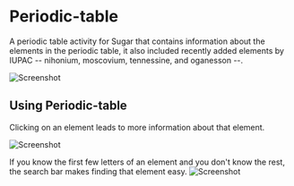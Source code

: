 Periodic-table
==============

A periodic table activity for Sugar that contains information about the elements in the periodic table, it also included recently added elements by IUPAC -- nihonium, moscovium, tennessine, and oganesson --.

![Screenshot](https://raw.githubusercontent.com/sugarlabs/periodic-table/master/screenshots/1.png)

Using Periodic-table
--------------------

Clicking on an element leads to more information about that element.

![Screenshot](https://raw.githubusercontent.com/sugarlabs/periodic-table/master/screenshots/2.png)


If you know the first few letters of an element and you don't know the rest, the search bar makes finding that element easy.
![Screenshot](https://raw.githubusercontent.com/sugarlabs/periodic-table/master/screenshots/3.png)
